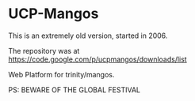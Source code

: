 UCP-Mangos
==========

This is an extremely old version, started in 2006. 

The repository was at https://code.google.com/p/ucpmangos/downloads/list

Web Platform for trinity/mangos. 


PS: BEWARE OF THE GLOBAL FESTIVAL
